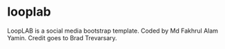 # looplab
LoopLAB is a social media bootstrap template. Coded by Md Fakhrul Alam Yamin. Credit goes to Brad Trevarsary.

